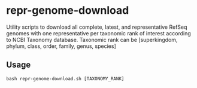 # repr-genome-download

Utility scripts to download all complete, latest, and representative RefSeq genomes with one representative per taxonomic rank of interest according to NCBI Taxonomy database. Taxonomic rank can be [superkingdom, phylum, class, order, family, genus, species]

## Usage
`bash repr-genome-download.sh [TAXONOMY_RANK]`
